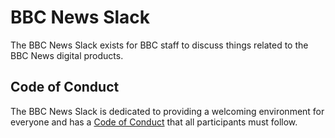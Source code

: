 # BBC News Slack
The BBC News Slack exists for BBC staff to discuss things related to the BBC News digital products.

## Code of Conduct
The BBC News Slack is dedicated to providing a welcoming environment for everyone and has a [Code of Conduct](code-of-conduct.md) that all participants must follow.
